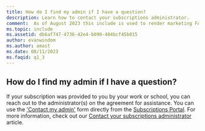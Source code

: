 ```yaml
---
title: How do I find my admin if I have a question?
description: Learn how to contact your subscriptions administrator.
comment:  As of August 2023 this include is used to render marketing FAQ content for VS Subscriptions in the following portals - VSCom, Manage, and My portals. It was not used for learn.microsoft.com content at that time.  SMEs are Evan Windom and Larissa Crawford of Red Door Collaborative and Sharvari Dighe.
ms.topic: include
ms.assetid: db6af747-4736-42e4-b090-404bcf45b015
author: evanwindom
ms.author: amast
ms.date: 08/11/2023
ms.faqid: q1_3
---
```


## How do I find my admin if I have a question?

If your subscription was provided to you by your work or school, you can reach out to the administrator(s) on the agreement for assistance. You can use the ['Contact my admin'](https://my.visualstudio.com/Subscriptions?DisplayContactMyAdminForm=true) form directly from the [Subscriptions Portal](https://my.visualstudio.com/benefits). For more information, check out our [Contact your subscriptions administrator](https://learn.microsoft.com/visualstudio/subscriptions/contact-my-admin) article.
